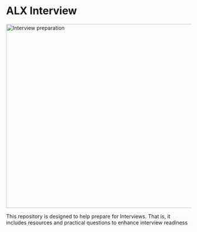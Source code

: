 # ALX Interview
<img src="https://github.com/JO-YE/alx-interview/assets/111038087/2b676d8c-0228-4f3f-9e3a-c6f1495f4c6f" alt="Interview preparation" style="width:1200px;height:500px;">
<p>This repository is designed to help prepare for Interviews. That is, it includes resources and practical questions to enhance interview readiness</p>
<!--![download (12)](https://github.com/JO-YE/alx-interview/assets/111038087/2b676d8c-0228-4f3f-9e3a-c6f1495f4c6f)-->






